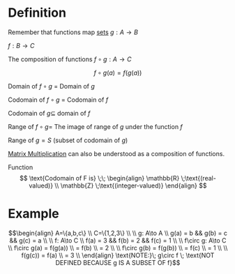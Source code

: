 # Definition
Remember that functions map [sets](Sets.md)
$g: A\to B$

$f: B\to C$

The composition of functions $f\circ g: A\to C$

$$f\circ g(a) = f(g(a))$$

Domain of $f\circ g$ = Domain of $g$

Codomain of $f\circ g$ = Codomain of $f$

Codomain of $g\subseteq$ domain of $f$

Range of $f\circ g=$ The image of range of $g$ under the function $f$

Range of $g=S$ (subset of codomain of $g$)

[Matrix Multiplication](Matrix%20Multiplication.md) can also be understood as a composition of functions.


Function
$$
\text{Codomain of F is} \;\;
\begin{align}
\mathbb{R} \;\text{(real-valued)} \\
\mathbb{Z} \;\text{(integer-valued)}
\end{align}
$$



# Example
$$\begin{align}
A=\{a,b,c\} \\
C=\{1,2,3\} \\ \\
g: A\to A \\
g(a) = b && g(b) = c && g(c) = a \\ \\
f: A\to C \\
f(a) = 3 && f(b) = 2 && f(c) = 1 \\ \\
f\circ g: A\to C \\
f\circ g(a) = f(g(a)) \\
= f(b) \\
= 2 \\ \\
f\circ g(b) = f(g(b)) \\
= f(c) \\
= 1 \\ \\
f(g(c)) = f(a) \\
= 3 \\
\end{align}
\text{NOTE:}\; g\circ f \; \text{NOT DEFINED BECAUSE g IS A SUBSET OF f}$$


